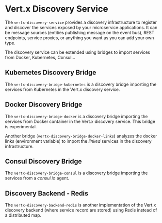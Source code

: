 # Vert.x Discovery Service

The `vertx-discovery-service` provides a discovery infrastructure to register and discover the services exposed by your
microservice applications. It can be message sources (entities publishing message on the event bus), REST endpoints,
service proxies, or anything you want as you can add your own type.

The discovery service can be extended using bridges to import services from Docker, Kubernetes, Consul...

## Kubernetes Discovery Bridge

The `vertx-discovery-bridge-kubernetes` is a discovery bridge importing the services from Kubernetes in the Vert.x 
discovery service.

## Docker Discovery Bridge

The `vertx-discovery-bridge-docker` is a discovery bridge importing the services from Docker container in the Vert.x 
discovery service. This bridge is experimental.

Another bridge (`vertx-discovery-bridge-docker-links`) analyzes the docker links (environment variable) to import the
 _linked_ services in the discovery infrastructure.

## Consul Discovery Bridge

The `vertx-discovery-bridge-consul` is a discovery bridge importing the services from a _consul.io_ agent.

## Discovery Backend - Redis

The `vertx-discovery-backend-redis` is another implementation of the Vert.x discovery backend (where service record 
are stored) using Redis instead of a distributed map.
